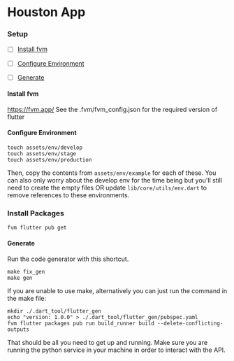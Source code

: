 
# Houston App

### Setup

- [ ] [Install fvm](#install-fvm)
- [ ] [Configure Environment](#configure-environment)
- [ ] [Generate](#generate)


#### Install fvm
https://fvm.app/
See the .fvm/fvm_config.json for the required version of flutter

#### Configure Environment

```
touch assets/env/develop
touch assets/env/stage
touch assets/env/production
```
Then, copy the contents from `assets/env/example` for each of these. You can also only worry about the develop env for the time being but you'll still need to create the empty files OR update `lib/core/utils/env.dart` to remove references to these environments.

### Install Packages
```
fvm flutter pub get
```

#### Generate
Run the code generator with this shortcut.
```
make fix_gen
make gen
```
If you are unable to use make, alternatively you can just run the command in the make file:
```
mkdir ./.dart_tool/flutter_gen
echo "version: 1.0.0" > ./.dart_tool/flutter_gen/pubspec.yaml
fvm flutter packages pub run build_runner build --delete-conflicting-outputs
```

That should be all you need to get up and running. Make sure you are running the python service in your machine in order to interact with the API. 

